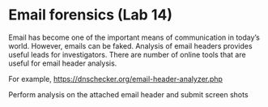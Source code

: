 # Email forensics (Lab 14)


Email has become one of the important means of communication in today’s world. However, emails can be faked. Analysis of email headers provides useful leads for investigators. There are number of online tools that are useful for email header analysis.

For example, https://dnschecker.org/email-header-analyzer.php

Perform analysis on the attached email header and submit screen shots
